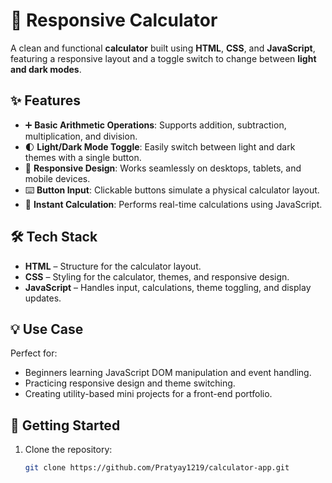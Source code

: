 # 🧮 Responsive Calculator

A clean and functional **calculator** built using **HTML**, **CSS**, and **JavaScript**, featuring a responsive layout and a toggle switch to change between **light and dark modes**.

## ✨ Features

- ➕ **Basic Arithmetic Operations**: Supports addition, subtraction, multiplication, and division.
- 🌓 **Light/Dark Mode Toggle**: Easily switch between light and dark themes with a single button.
- 📱 **Responsive Design**: Works seamlessly on desktops, tablets, and mobile devices.
- ⌨️ **Button Input**: Clickable buttons simulate a physical calculator layout.
- 🧠 **Instant Calculation**: Performs real-time calculations using JavaScript.

## 🛠️ Tech Stack

- **HTML** – Structure for the calculator layout.
- **CSS** – Styling for the calculator, themes, and responsive design.
- **JavaScript** – Handles input, calculations, theme toggling, and display updates.

## 💡 Use Case

Perfect for:
- Beginners learning JavaScript DOM manipulation and event handling.
- Practicing responsive design and theme switching.
- Creating utility-based mini projects for a front-end portfolio.

## 🚀 Getting Started

1. Clone the repository:
   ```bash
   git clone https://github.com/Pratyay1219/calculator-app.git
